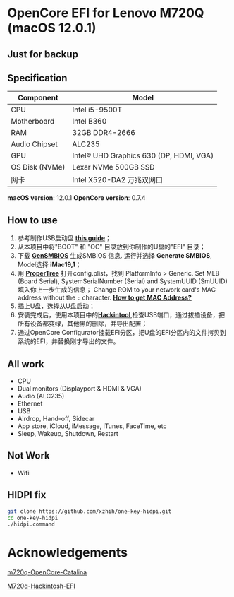# OpenCore EFI for Lenovo M720Q (macOS 12.0.1)
## Just for backup

## Specification
| **Component** | **Model** |
| ------------- | --------- |
| CPU | Intel i5-9500T |
| Motherboard | Intel B360 |
| RAM | 32GB DDR4-2666 |
| Audio Chipset | ALC235 |
| GPU | Intel® UHD Graphics 630 (DP, HDMI, VGA) |
| OS Disk (NVMe) | Lexar NVMe 500GB SSD |
| 网卡 | Intel X520-DA2 万兆双网口 |

**macOS version**: 12.0.1
**OpenCore version**: 0.7.4

## How to use

1. 参考制作USB启动盘 [**this guide**](https://dortania.github.io/OpenCore-Install-Guide/installer-guide/)；
2. 从本项目中将"BOOT" 和 "OC" 目录放到你制作的U盘的"EFI" 目录；
3. 下载 [**GenSMBIOS**](https://github.com/corpnewt/GenSMBIOS) 生成SMBIOS 信息. 运行并选择 **Generate SMBIOS**, Model选择 **iMac19,1**；
4. 用 [**ProperTree**](https://github.com/corpnewt/ProperTree) 打开config.plist，找到 PlatformInfo > Generic. Set MLB (Board Serial), SystemSerialNumber (Serial) and SystemUUID (SmUUID) 填入你上一步生成的信息； Change ROM to your network card's MAC address without the `:` character. [**How to get MAC Address?**](https://www.wikihow.com/Find-the-MAC-Address-of-Your-Computer)
5. 插上U盘，选择从U盘启动；
6. 安装完成后，使用本项目中的[**Hackintool**](https://github.com/headkaze/Hackintool/releases),检查USB端口，通过拔插设备，把所有设备都变绿，其他黑的删除，并导出配置；
7. 通过OpenCore Configurator挂载EFI分区，把U盘的EFI分区内的文件拷贝到系统的EFI，并替换刚才导出的文件。

## All work

- CPU
- Dual monitors (Displayport & HDMI & VGA)
- Audio (ALC235)
- Ethernet
- USB
- Airdrop, Hand-off, Sidecar
- App store, iCloud, iMessage, iTunes, FaceTime, etc
- Sleep, Wakeup, Shutdown, Restart

## Not Work

- Wifi

## HIDPI fix

```bash
git clone https://github.com/xzhih/one-key-hidpi.git
cd one-key-hidpi
./hidpi.command
```

# Acknowledgements

[m720q-OpenCore-Catalina](https://github.com/tobagin/m720q-OpenCore-Catalina)

[M720q-Hackintosh-EFI](https://github.com/leonardoi7/M720q-Hackintosh-EFI)
